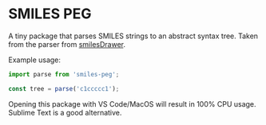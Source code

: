 # SMILES PEG

A tiny package that parses SMILES strings to an abstract syntax tree. Taken from the parser from [smilesDrawer](https://github.com/reymond-group/smilesDrawer).

Example usage:

```js
import parse from 'smiles-peg';

const tree = parse('c1ccccc1');
```

Opening this package with VS Code/MacOS will result in 100% CPU usage. Sublime Text is a good alternative.